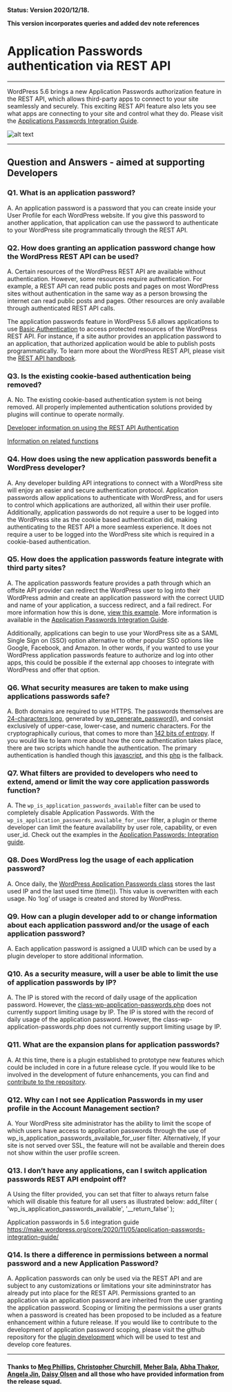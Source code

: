 **Status: Version 2020/12/18.** 

**This version incorporates queries and added dev note references**

# Application Passwords authentication via REST API 

***

WordPress 5.6 brings a new Application Passwords authorization feature in the REST API, which allows third-party apps to connect to your site seamlessly and securely. This exciting REST API feature also lets you see what apps are connecting to your site and control what they do.
Please visit the [Applications Passwords Integration Guide](https://make.wordpress.org/core/2020/11/05/application-passwords-integration-guide/).

![alt text](https://github.com/wpmarketingteam/WP5.6Marcomms/blob/master/Questions%20and%20Answers/images/application-password-screenshot.png "Application Password Screenshot")

***

## Question and Answers - aimed at supporting Developers

### Q1. What is an application password?
A. An application password is a password that you can create inside your User Profile for each WordPress website. If you give this password to another application, that application can use the password to authenticate to your WordPress site programmatically through the REST API.


### Q2. How does granting an application password change how the WordPress REST API can be used?
A. Certain resources of the WordPress REST API are available without authentication. However, some resources require authentication. For example, a REST API can read public posts and pages on most WordPress sites without authentication in the same way as a person browsing the internet can read public posts and pages. Other resources are only available through authenticated REST API calls.

The application passwords feature in WordPress 5.6 allows applications to use [Basic Authentication](https://developer.mozilla.org/en-US/docs/Web/HTTP/Authentication)  to access protected resources of the WordPress REST API. For instance, if a site author provides an application password to an application, that authorized application would be able to publish posts programmatically. To learn more about the WordPress REST API, please visit the [REST API handbook](https://developer.wordpress.org/rest-api/).


### Q3. Is the existing cookie-based authentication being removed?
A. No. The existing cookie-based authentication system is not being removed. All  properly implemented authentication solutions provided by plugins will continue to operate normally.

[Developer information on using the REST API Authentication](https://developer.wordpress.org/rest-api/using-the-rest-api/authentication/)
 
[Information on related functions](https://developer.wordpress.org/reference/functions/wp_set_auth_cookie/)


### Q4. How does using the new application passwords benefit a WordPress developer?
A. Any developer building API integrations to connect with a WordPress site will enjoy an easier and secure authentication protocol. Application passwords allow applications to authenticate with WordPress, and for users to control which applications are authorized, all within their user profile. Additionally, application passwords do not require a user to be logged into the WordPress site as the cookie based authentication did, making authenticating to the REST API a more seamless experience. It does not require a user to be logged into the WordPress site which is required in a cookie-based authentication.


### Q5. How does the application passwords feature integrate with third party sites?
A. The application passwords feature provides a path through which an offsite API provider can redirect the WordPress user to log into their WordPress admin and create an application password with the correct UUID and name of your application, a success redirect, and a fail redirect. For more information how this is done, [view this example](https://gist.github.com/georgestephanis/44d16dfdd17bd18b9c45d1d5e6d7ec7b). More information is available in the [Application Passwords Integration Guide](https://make.wordpress.org/core/2020/11/05/application-passwords-integration-guide/).

Additionally, applications can begin to use your WordPress site as a SAML Single Sign on (SSO) option alternative to other popular SSO options like Google, Facebook, and Amazon. In other words, if you wanted to use your WordPress application passwords feature to authorize and log into other apps, this could be possible if the external app chooses to integrate with WordPress and offer that option.


### Q6. What security measures are taken to make using applications passwords safe?
A. Both domains are required to use HTTPS. The passwords themselves are [24-characters long](https://github.com/WordPress/wordpress-develop/blob/87ff38532d8f4d9f48e67e3af171ea1a88798f6d/src/wp-includes/class-wp-application-passwords.php#L25-L32), generated by [wp_generate_password()](https://github.com/WordPress/wordpress-develop/blob/87ff38532d8f4d9f48e67e3af171ea1a88798f6d/src/wp-includes/class-wp-application-passwords.php#L49), and consist exclusively of upper-case, lower-case, and numeric characters. For the cryptographically curious, that comes to more than [142 bits of entropy](https://github.com/WordPress/application-passwords/pull/34/commits/71f5e9a66f9fa552e07bb11cf981ee1f648e3516). If you would like to learn more about how the core authentication takes place, there are two scripts which handle the authentication. The primary authentication is handled though this [javascript](https://github.com/WordPress/wordpress-develop/blob/fc29c9e623fd68b8e183e45afda26b84b9c2af9f/src/js/_enqueues/admin/auth-app.js), and this [php](https://github.com/WordPress/wordpress-develop/blob/master/src/wp-admin/authorize-application.php) is the fallback.


### Q7. What filters are provided to developers who need to extend, amend or limit the way core application passwords function?
A. The `wp_is_application_passwords_available` filter can be used to completely disable Application Passwords. With the  `wp_is_application_passwords_available_for_user` filter, a plugin or theme developer can limit the feature availability by user role, capability, or even user_id. Check out the examples in the [Application Passwords: Integration guide](https://make.wordpress.org/core/2020/11/05/application-passwords-integration-guide/).
 

### Q8. Does WordPress log the usage of each application password?
A. Once daily, the [WordPress Application Passwords class](https://github.com/WordPress/wordpress-develop/blob/master/src/wp-includes/class-wp-application-passwords.php) stores the last used IP and the last used time (time()). This value is overwritten with each usage. No ‘log’ of usage is created and stored by WordPress.


### Q9. How can a plugin developer add to or change information about each application password and/or the usage of each application password?
A. Each application password is assigned a UUID which can be used by a plugin developer to store additional information.


### Q10. As a security measure, will a user be able to limit the use of application passwords by IP?
A. The IP is stored with the record of daily usage of the application password. However, the [class-wp-application-passwords.php](https://github.com/WordPress/wordpress-develop/blob/master/src/wp-includes/class-wp-application-passwords.php) does not currently support limiting usage by IP.
 The IP is stored with the record of daily usage of the application password. However, the class-wp-application-passwords.php does not currently support limiting usage by IP.


### Q11. What are the expansion plans for application passwords?
A. At this time, there is a plugin established to prototype new features which could be included in core in a future release cycle. If you would like to be involved in the development of future enhancements, you can find and [contribute to the repository](https://github.com/wordpress/application-passwords).


### Q12. Why can I not see Application Passwords in my user profile in the Account Management section?
A. Your WordPress site administrator has the ability to limit the scope of which users have access to application passwords through the use of wp_is_application_passwords_available_for_user filter. Alternatively, If your site is not served over SSL, the feature will not be available and therein does not show within the user profile screen.


### Q13. I don’t have any applications, can I switch application passwords REST API endpoint off?
A Using the filter provided, you can set that filter to always return false which will disable this feature for all users as illustrated below: add_filter ( 'wp_is_application_passwords_available', '__return_false' );

Application passwords in 5.6 integration guide https://make.wordpress.org/core/2020/11/05/application-passwords-integration-guide/ 


### Q14. Is there a difference in permissions between a normal password and a new Application Password?
A. Application passwords can only be used via the REST API and are subject to any customizations or limitations your site admininstrator has already put into place for the REST API. Permissions granted to an application via an application password are inherited from the user granting the application password. Scoping or limiting the permissions a user grants when a password is created has been proposed to be included as a feature enhancement within a future release. If you would like to contribute to the development of application password scoping, please visit the github repository for the [plugin development](https://github.com/WordPress/application-passwords) which will be used to test and develop core features.


***

#### Thanks to [Meg Phillips](https://profiles.wordpress.org/megphillips91/), [Christopher Churchill](https://profiles.wordpress.org/vimes1984/), [Meher Bala](https://profiles.wordpress.org/meher/), [Abha Thakor](https://profiles.wordpress.org/webcommsat/), [Angela Jin](https://profiles.wordpress.org/angelasjin/), [Daisy Olsen](https://profiles.wordpress.org/daisyo/) and all those who have provided information from the release squad.

